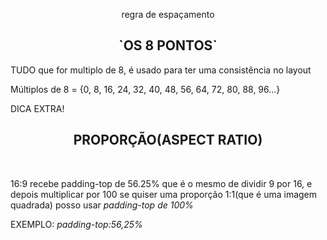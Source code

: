 
<p align=center>regra de espaçamento</p> 
<h2 align=center><strong>`OS 8 PONTOS`</strong></h2> 

<p>TUDO que for multiplo de 8, é usado para ter uma consistência no layout</p>

<p>Múltiplos de 8 = {0, 8, 16, 24, 32, 40, 48, 56, 64, 72, 80, 88, 96...}</p>
<p>DICA EXTRA!</p>
  <h2 align=center><strong>PROPORÇÃO(ASPECT RATIO)</h2></strong><br>
<p>16:9 recebe padding-top de 56.25% que é  o mesmo de dividir 9 por 16, e depois multiplicar por 100
se quiser uma proporção 1:1(que é uma imagem quadrada) posso usar <i>padding-top de 100%</i></p>
<p>EXEMPLO:
  <i align=center>padding-top:56,25%</i>
</p>
